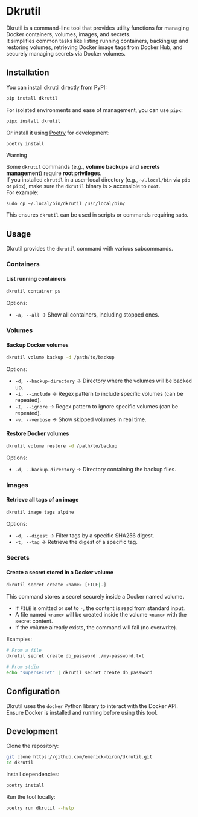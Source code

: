 # Dkrutil

Dkrutil is a command-line tool that provides utility functions for managing Docker containers, volumes, images, and
secrets.  
It simplifies common tasks like listing running containers, backing up and restoring volumes, retrieving Docker image
tags from Docker Hub, and securely managing secrets via Docker volumes.

## Installation

You can install dkrutil directly from PyPI:

```bash
pip install dkrutil
```

For isolated environments and ease of management, you can use `pipx`:

```bash
pipx install dkrutil
```

Or install it using [Poetry](https://python-poetry.org/) for development:

```bash
poetry install
```

> [!WARNING]
> Some `dkrutil` commands (e.g., **volume backups** and **secrets management**) require **root privileges**.  
> If you installed `dkrutil` in a user-local directory (e.g., `~/.local/bin` via `pip` or `pipx`), make sure the `dkrutil` binary is > accessible to `root`.  
> For example:
> ```
> sudo cp ~/.local/bin/dkrutil /usr/local/bin/
> ```
> This ensures `dkrutil` can be used in scripts or commands requiring `sudo`.

## Usage

Dkrutil provides the `dkrutil` command with various subcommands.

### Containers

#### List running containers

```bash
dkrutil container ps
```

Options:

- `-a, --all` → Show all containers, including stopped ones.

### Volumes

#### Backup Docker volumes

```bash
dkrutil volume backup -d /path/to/backup
```

Options:

- `-d, --backup-directory` → Directory where the volumes will be backed up.
- `-i, --include` → Regex pattern to include specific volumes (can be repeated).
- `-I, --ignore` → Regex pattern to ignore specific volumes (can be repeated).
- `-v, --verbose` → Show skipped volumes in real time.

#### Restore Docker volumes

```bash
dkrutil volume restore -d /path/to/backup
```

Options:

- `-d, --backup-directory` → Directory containing the backup files.

### Images

#### Retrieve all tags of an image

```bash
dkrutil image tags alpine
```

Options:

- `-d, --digest` → Filter tags by a specific SHA256 digest.
- `-t, --tag` → Retrieve the digest of a specific tag.

### Secrets

#### Create a secret stored in a Docker volume

```bash
dkrutil secret create <name> [FILE|-]
```

This command stores a secret securely inside a Docker named volume.

- If `FILE` is omitted or set to `-`, the content is read from standard input.
- A file named `<name>` will be created inside the volume `<name>` with the secret content.
- If the volume already exists, the command will fail (no overwrite).

Examples:

```bash
# From a file
dkrutil secret create db_password ./my-password.txt

# From stdin
echo "supersecret" | dkrutil secret create db_password
```

## Configuration

Dkrutil uses the `docker` Python library to interact with the Docker API. Ensure Docker is installed and running
before using this tool.

## Development

Clone the repository:

```bash
git clone https://github.com/emerick-biron/dkrutil.git
cd dkrutil
```

Install dependencies:

```bash
poetry install
```

Run the tool locally:

```bash
poetry run dkrutil --help
```

